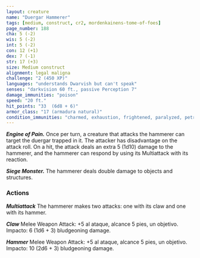 ```yaml
---
layout: creature
name: "Duergar Hammerer"
tags: [medium, construct, cr2, mordenkainens-tome-of-foes]
page_number: 188
cha: 5 (-2)
wis: 5 (-2)
int: 5 (-2)
con: 12 (+1)
dex: 7 (-1)
str: 17 (+3)
size: Medium construct
alignment: legal maligna
challenge: "2 (450 XP)"
languages: "understands Dwarvish but can't speak"
senses: "darkvision 60 ft., passive Perception 7"
damage_immunities: "poison"
speed: "20 ft."
hit_points: "33  (6d8 + 6)"
armor_class: "17 (armadura natural)"
condition_immunities: "charmed, exhaustion, frightened, paralyzed, petrified, poisoned"
---
```


***Engine of Pain.*** Once per turn, a creature that attacks the hammerer can target the duergar trapped in it. The attacker has disadvantage on the attack roll. On a hit, the attack deals an extra 5 (1d10) damage to the hammerer, and the hammerer can respond by using its Multiattack with its reaction.

***Siege Monster.*** The hammerer deals double damage to objects and structures.

### Actions

***Multiattack*** The hammerer makes two attacks: one with its claw and one with its hammer.

***Claw*** Melee Weapon Attack: +5 al ataque, alcance 5 pies, un objetivo. Impacto: 6 (1d6 + 3) bludgeoning damage.

***Hammer*** Melee Weapon Attack: +5 al ataque, alcance 5 pies, un objetivo. Impacto: 10 (2d6 + 3) bludgeoning damage.